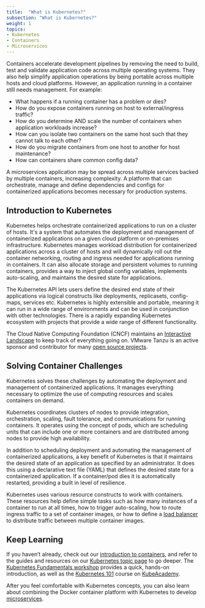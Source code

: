 ```yaml
---
title:  "What is Kubernetes?"
subsection: "What is Kubernetes?"
weight: 1
topics:
- Kubernetes
- Containers
- Microservices
---
```


Containers accelerate development pipelines by removing the need to build, test and validate application code across multiple operating systems. They also help simplify application operations by being portable across multiple hosts and cloud platforms. However, an application running in a container still needs management. For example:

* What happens if a running container has a problem or dies?
* How do you expose containers running on host to external/ingress traffic?
* How do you determine AND scale the number of containers when application workloads increase?
* How can you isolate two containers on the same host such that they cannot talk to each other?
* How do you migrate containers from one host to another for host maintenance?
* How can containers share common config data?

A microservices application may be spread across multiple services backed by multiple containers, increasing complexity. A platform that can orchestrate, manage and define dependencies and configs for containerized applications becomes necessary for production systems.

## Introduction to Kubernetes

Kubernetes helps orchestrate containerized applications to run on a cluster of hosts. It's a system that automates the deployment and management of containerized applications on a given cloud platform or on-premises infrastructure. Kubernetes manages workload distribution for containerized applications across a cluster of hosts and will dynamically roll out the container networking, routing and ingress needed for applications running in containers. It can also allocate storage and persistent volumes to running containers, provides a way to inject global config variables, implements auto-scaling, and maintains the desired state for applications.

The Kubernetes API lets users define the desired end state of their applications via logical constructs like deployments, replicasets, config-maps, services etc. Kubernetes is highly extensible and portable, meaning it can run in a wide range of environments and can be used in conjunction with other technologies. There is a rapidly expanding Kubernetes ecosystem with projects that provide a wide range of different functionality. 

The Cloud Native Computing Foundation (CNCF) maintains an [Interactive Landscape](https://landscape.cncf.io) to keep track of everything going on. VMware Tanzu is an active sponsor and contributor for many [open source projects](https://tanzu.vmware.com/open-source).

## Solving Container Challenges

Kubernetes solves these challenges by automating the deployment and management of containerized applications. It manages everything necessary to optimize the use of computing resources and scales containers on demand. 

Kubernetes coordinates clusters of nodes to provide integration, orchestration, scaling, fault tolerance, and communications for running containers. It operates using the concept of pods, which are scheduling units that can include one or more containers and are distributed among nodes to provide high availability.

In addition to scheduling deployment and automating the management of containerized applications, a key benefit of Kubernetes is that it maintains the desired state of an application as specified by an administrator. It does this using a declarative text file (YAML) that defines the desired state for a containerized application. If a container/pod dies it is automatically restarted, providing a built in level of resilience.

Kubernetes uses various resource constructs to work with containers. These resources help define simple tasks such as how many instances of a container to run at all times, how to trigger auto-scaling, how to route ingress traffic to a set of container images, or how to define a [load balancer](https://tanzu.vmware.com/content/blog/exploring-kube-apiserver-load-balancers-for-on-premises-kubernetes-clusters) to distribute traffic between multiple container images. 

## Keep Learning

If you haven’t already, check out our [introduction to containers](/guides/containers/what-are-containers), and refer to the guides and resources on our [Kubernetes topic page](/topics/kubernetes/) to go deeper. The [Kubernetes Fundamentals workshop](/workshops/lab-k8s-fundamentals/) provides a quick, hands-on introduction, as well as the [Kubernetes 101](https://kube.academy/courses/kubernetes-101) course on [KubeAcademy](https://kube.academy/).

After you feel comfortable with Kubernetes concepts, you can also learn about combining the Docker container platform with Kubernetes to develop [microservices](/topics/microservices).